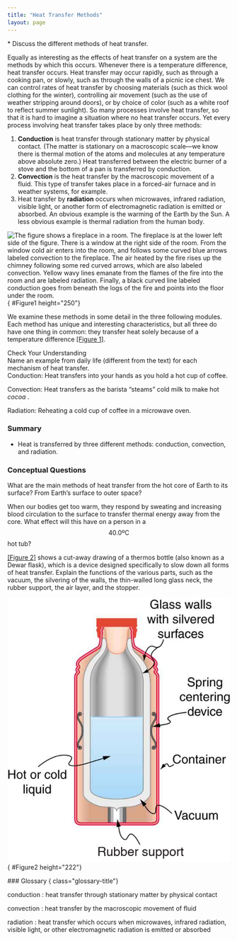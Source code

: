 ```yaml
---
title: "Heat Transfer Methods"
layout: page
--- 
```


<div class="abstract" markdown="1">
* Discuss the different methods of heat transfer.
</div>

Equally as interesting as the effects of heat transfer on a system are the
methods by which this occurs. Whenever there is a temperature difference, heat
transfer occurs. Heat transfer may occur rapidly, such as through a cooking pan,
or slowly, such as through the walls of a picnic ice chest. We can control rates
of heat transfer by choosing materials (such as thick wool clothing for the
winter), controlling air movement (such as the use of weather stripping around
doors), or by choice of color (such as a white roof to reflect summer sunlight).
So many processes involve heat transfer, so that it is hard to imagine a
situation where no heat transfer occurs. Yet every process involving heat
transfer takes place by only three methods:

1. **Conduction** is heat transfer through stationary matter by physical
   contact. (The matter is stationary on a macroscopic scale—we know there is
   thermal motion of the atoms and molecules at any temperature above absolute
   zero.) Heat transferred between the electric burner of a stove and the bottom
   of a pan is transferred by conduction.
2. **Convection** is the heat transfer by the macroscopic movement of a fluid.
   This type of transfer takes place in a forced-air furnace and in weather
   systems, for example.
3. Heat transfer by **radiation** occurs when microwaves, infrared radiation,
   visible light, or another form of electromagnetic radiation is emitted or
   absorbed. An obvious example is the warming of the Earth by the Sun. A less
   obvious example is thermal radiation from the human body.

![The figure shows a fireplace in a room. The fireplace is at the lower left side of the figure. There is a window at the right side of the room. From the window cold air enters into the room, and follows some curved blue arrows labeled convection to the fireplace. The air heated by the fire rises up the chimney following some red curved arrows, which are also labeled convection. Yellow wavy lines emanate from the flames of the fire into the room and are labeled radiation. Finally, a black curved line labeled conduction goes from beneath the logs of the fire and points into the floor under the room.](../resources/Figure_14_04_01a.jpg "In a fireplace, heat transfer occurs by all three methods: conduction, convection, and radiation. Radiation is responsible for most of the heat transferred into the room. Heat transfer also occurs through conduction into the room, but at a much slower rate. Heat transfer by convection also occurs through cold air entering the room around windows and hot air leaving the room by rising up the chimney.")
{ #Figure1 height="250"}

We examine these methods in some detail in the three following modules. Each
method has unique and interesting characteristics, but all three do have one
thing in common: they transfer heat solely because of a temperature
difference [[Figure 1]](#Figure1).

<div class="exercise" data-element-type="check-understanding" data-label="">
<div class="title">
Check Your Understanding
</div>
<div class="problem" markdown="1">
Name an example from daily life (different from the text) for each mechanism of heat transfer.

</div>
<div class="solution" data-print-placement="here" markdown="1">
Conduction: Heat transfers into your hands as you hold a hot cup of coffee.

Convection: Heat transfers as the barista “steams” cold milk to make hot *cocoa*
.

Radiation: Reheating a cold cup of coffee in a microwave oven.

</div>
</div>

### Summary

* Heat is transferred by three different methods: conduction, convection, and
  radiation.

### Conceptual Questions

<div class="exercise" data-element-type="conceptual-questions">
<div class="problem" markdown="1">
What are the main methods of heat transfer from the hot core of Earth to its surface? From Earth’s surface to outer space?

</div>
</div>

When our bodies get too warm, they respond by sweating and increasing blood
circulation to the surface to transfer thermal energy away from the core. What
effect will this have on a person in a $$40.0\text{ºC} $$ hot tub?

[[Figure 2]](#Figure2) shows a cut-away drawing of a thermos bottle (also known as a
Dewar flask), which is a device designed specifically to slow down all forms of
heat transfer. Explain the functions of the various parts, such as the vacuum,
the silvering of the walls, the thin-walled long glass neck, the rubber support,
the air layer, and the stopper.

![The figure shows a  cutaway drawing of a thermos bottle, with various parts labeled.](../resources/Figure_14_04_02a.jpg "The construction of a thermos bottle is designed to inhibit all methods of heat transfer.")
{ #Figure2 height="222"}

<div class="glossary" markdown="1">
### Glossary
{ class="glossary-title"}

conduction
: heat transfer through stationary matter by physical contact

convection
: heat transfer by the macroscopic movement of fluid

radiation
: heat transfer which occurs when microwaves, infrared radiation, visible light,
or other electromagnetic radiation is emitted or absorbed

</div>
